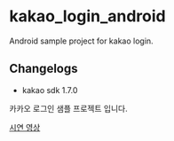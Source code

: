 # kakao_login_android
Android sample project for kakao login.

## Changelogs
- kakao sdk 1.7.0

카카오 로그인 샘플 프로젝트 입니다.

<p>
<a href="https://firebasestorage.googleapis.com/v0/b/bookoo-89f6c.appspot.com/o/kakaologin.mp4?alt=media&token=637fa605-8475-4418-9b79-fd55f180d5a2">시연 영상</a>
<p>
